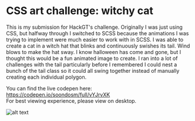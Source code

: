 # CSS art challenge: witchy cat
This is my submission for HackGT's challenge. Originally I was just using CSS, but halfway through I switched to SCSS because the animations I was trying to implement were much easier to work with in SCSS. I was able to create a cat in a witch hat that blinks and continuously swishes its tail. Wind blows to make the hat sway. I know halloween has come and gone, but I thought this would be a fun animated image to create. I ran into a lot of challenges with the tail particularly before I remembered I could nest a bunch of the tail class so it could all swing together instead of manually creating each individual polygon.

You can find the live codepen here: https://codepen.io/soondosm/full/vYJrvXK <br>
For best viewing experience, please view on desktop.

![alt text](https://github.com/Soondosm/challenge0001-submissions/blob/main/css-art-soondos-witchycat/witchycat.gif?raw=true)

